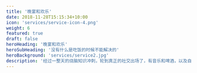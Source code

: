```yaml
---
title: '晚宴和欢乐'
date: 2018-11-28T15:15:34+10:00
icon: 'services/service-icon-4.png'
weight: 6
featured: true
draft: false
heroHeading: '晚宴和欢乐'
heroSubHeading: '没有什么是吃饭的时候不能解决的'
heroBackground: 'services/service2.jpg'
description: '经过一整天的烧脑知识冲刺，轮到真正的社交出场了，有音乐和啤酒，以及自助美食，走动着，畅聊着～'
---
```


